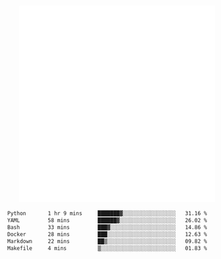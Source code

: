 <div align="center">
    <a href="https://konst.fish">
        <img src="https://raw.githubusercontent.com/konstfish/konstfish/master/fish.svg" alt="Logo" width="450"/>
    </a>
</div>

<!--START_SECTION:waka-->

```text
Python       1 hr 9 mins     ███████▓░░░░░░░░░░░░░░░░░   31.16 %
YAML         58 mins         ██████▓░░░░░░░░░░░░░░░░░░   26.02 %
Bash         33 mins         ███▓░░░░░░░░░░░░░░░░░░░░░   14.86 %
Docker       28 mins         ███░░░░░░░░░░░░░░░░░░░░░░   12.63 %
Markdown     22 mins         ██▒░░░░░░░░░░░░░░░░░░░░░░   09.82 %
Makefile     4 mins          ▒░░░░░░░░░░░░░░░░░░░░░░░░   01.83 %
```

<!--END_SECTION:waka-->
